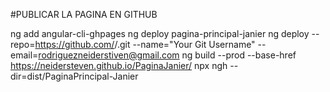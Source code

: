 #PUBLICAR LA PAGINA EN GITHUB

ng add angular-cli-ghpages
ng deploy pagina-principal-janier
ng deploy --repo=https://github.com/<neidersteven>/<paginaPrincipalJanierneidersteven>.git --name="Your Git Username" --email=rodriguezneiderstiven@gmail.com
ng build --prod --base-href https://neidersteven.github.io/PaginaJanier/
npx ngh --dir=dist/PaginaPrincipal-Janier 

